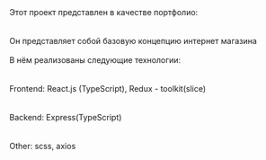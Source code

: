 <div ```css
    body {
        margin: 0;
        padding: 0;
        background: red;
    }
```>Этот проект представлен в качестве портфолио:<div><br></br>
Он представляет собой базовую концепцию интернет магазина <br></br>
<div>В нём реализованы следующие технологии:</div>
<br></br>
<div>Frontend: React.js (TypeScript), Redux - toolkit(slice)</div>
<br></br>
<div>Backend: Express(TypeScript)</div>
<br></br>
<div>Other: scss, axios</div>
